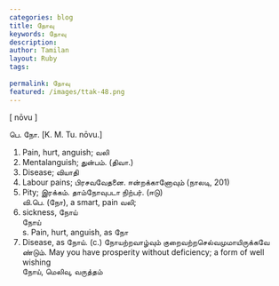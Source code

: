 ```yaml
---
categories: blog
title: நோவு
keywords: நோவு
description: 
author: Tamilan
layout: Ruby
tags: 
 
permalink: நோவு
featured: /images/ttak-48.png
---
```

  
[ nōvu ]  
  
பெ. நோ. [K. M. Tu. nōvu.]  
1. Pain, hurt, anguish; வலி  
2. Mentalanguish; துன்பம். (திவா.)  
3. Disease; வியாதி  
4. Labour pains; பிரசவவேதனை. ஈன்றக்கானோவும் (நாலடி, 201)  
5. Pity; இரக்கம். தாம்நோவுபடா நிற்பர். (ஈடு)  
வி.பெ. (நோ), a smart, pain வலி;  
2. sickness, நோய்  
நோய்  
s. Pain, hurt, anguish, as நோ  
2. Disease, as நோய். (c.) நோயற்றவாழ்வும் குறைவற்றசெல்வமுமாயிருக்கவே ண்டும். May you have prosperity without deficiency; a form of well wishing  
நோய், மெலிவு, வருத்தம்